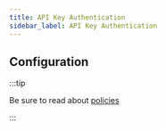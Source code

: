 ```yaml
---
title: API Key Authentication
sidebar_label: API Key Authentication
---
```


<PolicyIntro policy="api-key-auth-inbound" />

## Configuration

:::tip

Be sure to read about [policies](/docs/policies)

:::

<PolicyExample policy="api-key-auth-inbound" />

<PolicyOptions policy="api-key-auth-inbound" />
